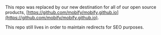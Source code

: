 This repo was replaced by our new destination for all of our open source products,
[https://github.com/mobify/mobify.github.io](https://github.com/mobify/mobify.github.io).

This repo still lives in order to maintain redirects for SEO purposes.

